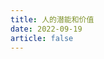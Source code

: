 ```yaml
---
title: 人的潜能和价值
date: 2022-09-19
article: false
---
```


<PDF url="https://www.deadly-exception.icu:7779/pdf/%E5%BF%83%E7%90%86%E5%AD%A6/%E4%BA%BA%E7%9A%84%E6%BD%9C%E8%83%BD%E5%92%8C%E4%BB%B7%E5%80%BC.pdf" height="880px"/>

